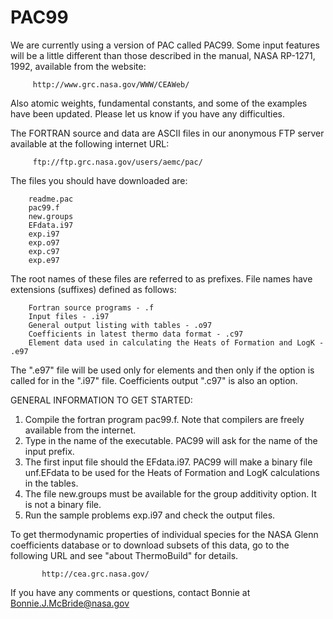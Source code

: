 # PAC99
       
We are currently using a version of PAC called PAC99.  Some input features will 
be a little different than those described in the manual, NASA RP-1271, 1992, 
available from the website: 

         http://www.grc.nasa.gov/WWW/CEAWeb/ 

Also atomic weights, fundamental constants, and some of the examples have been 
updated.  Please let us know if you have any difficulties.

The FORTRAN source and data are ASCII files in our anonymous FTP server available 
at the following internet URL:

         ftp://ftp.grc.nasa.gov/users/aemc/pac/
         
The files you should have downloaded are:

    	readme.pac
    	pac99.f
		new.groups
		EFdata.i97
		exp.i97
		exp.o97
		exp.c97
		exp.e97

The root names of these files are referred to as prefixes. File names have 
extensions (suffixes) defined as follows: 

		Fortran source programs - .f
		Input files - .i97
		General output listing with tables - .o97
		Coefficients in latest thermo data format - .c97
		Element data used in calculating the Heats of Formation and LogK - .e97

The ".e97" file will be used only for elements and then only if the option is 
called for in the ".i97" file.   Coefficients output ".c97" is also an option.

GENERAL INFORMATION TO GET STARTED:

1)  Compile the fortran program pac99.f.  Note that compilers are freely available 
    from the internet.
2)  Type in the name of the executable.  PAC99 will ask for the name of the 
    input prefix.
3)  The first input file should the EFdata.i97.  PAC99 will make a binary file 
    unf.EFdata to be used for the Heats of Formation and LogK calculations in the 
    tables.
4)  The file new.groups must be available for the group additivity option.  It is 
    not a binary file.
5)  Run the sample problems exp.i97 and check the output files.

To get thermodynamic properties of individual species for the NASA Glenn 
coefficients database or to download subsets of this data, go to the following 
URL and see "about ThermoBuild" for details.

           http://cea.grc.nasa.gov/

If you have any comments or questions, contact Bonnie at Bonnie.J.McBride@nasa.gov
